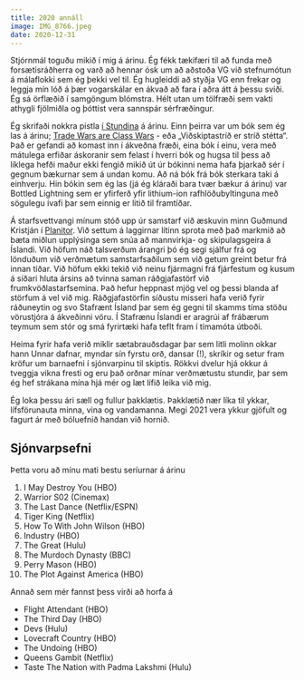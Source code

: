 ```yaml
---
title: 2020 annáll
image: IMG_8766.jpeg
date: 2020-12-31
---
```


<script>
  import PhotoCaption from '../components/PhotoCaption.svelte';
</script>

Stjórnmál toguðu mikið í mig á árinu. Ég fékk tækifæri til að funda með forsætisráðherra og varð að
hennar ósk um að aðstoða VG við stefnumótun á málaflokki sem ég þekki vel til. Ég hugleiddi að
styðja VG enn frekar og leggja mín lóð á þær vogarskálar en ákvað að fara í aðra átt á þessu sviði.
Ég sá örflæðið í samgöngum blómstra. Hélt utan um tölfræði sem vakti athygli fjölmiðla og þóttist
vera sannspár sérfræðingur.

Ég skrifaði nokkra pistla [í Stundina](https://stundin.is/stundin/folk/jokull-solberg-audunsson/) á
árinu. Einn þeirra var um bók sem ég las á árinu;
[Trade Wars are Class Wars](https://www.goodreads.com/book/show/52009042-trade-wars-are-class-wars) -
eða „Viðskiptastríð er stríð stétta“. Það er gefandi að komast inn í ákveðna fræði, eina bók í einu,
vera með mátulega erfiðar áskoranir sem felast í hverri bók og hugsa til þess að líklega hefði maður
ekki fengið mikið út úr bókinni nema hafa þjarkað sér í gegnum bækurnar sem á undan komu. Að ná bók
frá bók sterkara taki á einhverju. Hin bókin sem ég las (já ég kláraði bara tvær bækur á árinu) var
Bottled Lightning sem er yfirferð yfir lithium-ion rafhlöðubyltinguna með sögulegu ívafi þar sem
einnig er litið til framtíðar.

Á starfsvettvangi mínum stóð upp úr samstarf við æskuvin minn Guðmund Kristján í
[Planitor](https://www.planitor.io). Við settum á laggirnar lítinn sprota með það markmið að bæta
miðlun upplýsinga sem snúa að mannvirkja- og skipulagsgeira á Íslandi. Við höfum náð talsverðum
árangri þó ég segi sjálfur frá og lönduðum við verðmætum samstarfsaðilum sem við getum greint betur
frá innan tíðar. Við höfum ekki tekið við neinu fjármagni frá fjárfestum og kusum á síðari hluta
ársins að tvinna saman ráðgjafastörf við frumkvöðlastarfsemina. Það hefur heppnast mjög vel og þessi
blanda af störfum á vel við mig. Ráðgjafastörfin síðustu misseri hafa verið fyrir ráðuneytin og svo
Stafrænt Ísland þar sem ég gegni til skamms tíma stöðu vörustjóra á ákveðinni vöru. Í Stafrænu
Íslandi er aragrúi af frábærum teymum sem stór og smá fyrirtæki hafa teflt fram í tímamóta útboði.

Heima fyrir hafa verið miklir sætabrauðsdagar þar sem litli molinn okkar hann Unnar dafnar, myndar
sín fyrstu orð, dansar (!), skríkir og setur fram kröfur um barnaefni í sjónvarpinu til skiptis.
Rökkvi dvelur hjá okkur á tveggja vikna fresti og eru það orðnar mínar verðmætustu stundir, þar sem
ég hef strákana mína hjá mér og læt lífið leika við mig.

Ég loka þessu ári sæll og fullur þakklætis. Þakklætið nær líka til ykkar, lífsförunauta minna, vina
og vandamanna. Megi 2021 vera ykkur gjöfult og fagurt ár með bóluefnið handan við hornið.

<PhotoCaption url='/blog/IMG_0567.JPG' />

<PhotoCaption url='/blog/IMG_2528.JPG' />

<PhotoCaption url='/blog/sunna-jokull-unnar-20.jpg' />

<PhotoCaption url='/blog/IMG_6691.JPG' />

## Sjónvarpsefni

Þetta voru að mínu mati bestu seríurnar á árinu

1. I May Destroy You (HBO)
1. Warrior S02 (Cinemax)
1. The Last Dance (Netflix/ESPN)
1. Tiger King (Netflix)
1. How To With John Wilson (HBO)
1. Industry (HBO)
1. The Great (Hulu)
1. The Murdoch Dynasty (BBC)
1. Perry Mason (HBO)
1. The Plot Against America (HBO)

Annað sem mér fannst þess virði að horfa á

- Flight Attendant (HBO)
- The Third Day (HBO)
- Devs (Hulu)
- Lovecraft Country (HBO)
- The Undoing (HBO)
- Queens Gambit (Netflix)
- Taste The Nation with Padma Lakshmi (Hulu)

